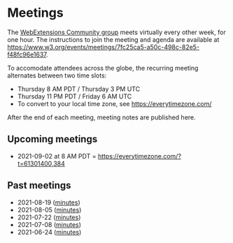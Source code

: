 # Meetings

The [WebExtensions Community group](https://www.w3.org/community/webextensions/) meets virtually every other week, for one hour.
The instructions to join the meeting and agenda are available at https://www.w3.org/events/meetings/7fc25ca5-a50c-498c-82e5-f48fc96e1637.

To accomodate attendees across the globe, the recurring meeting alternates between two time slots:

* Thursday 8 AM PDT / Thursday 3 PM UTC
* Thursday 11 PM PDT / Friday 6 AM UTC
* To convert to your local time zone, see https://everytimezone.com/

After the end of each meeting, meeting notes are published here.


## Upcoming meetings

* 2021-09-02 at 8 AM PDT = https://everytimezone.com/?t=61301400,384

## Past meetings

* 2021-08-19 ([minutes](2021-08-19-wecg.md))
* 2021-08-05 ([minutes](2021-08-05-wecg.md))
* 2021-07-22 ([minutes](2021-07-22-wecg.md))
* 2021-07-08 ([minutes](2021-07-08-wecg.md))
* 2021-06-24 ([minutes](2021-06-24-wecg.md))
